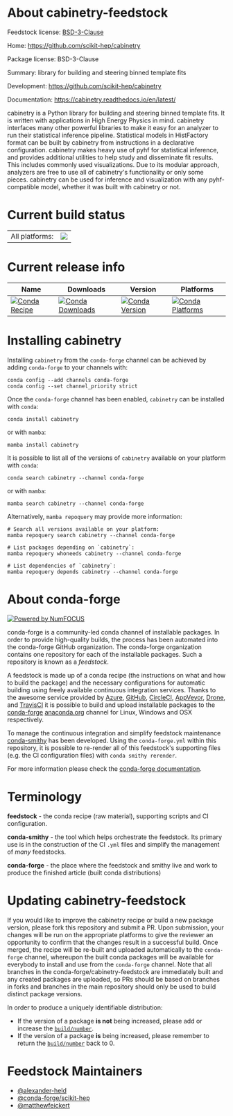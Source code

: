 About cabinetry-feedstock
=========================

Feedstock license: [BSD-3-Clause](https://github.com/conda-forge/cabinetry-feedstock/blob/main/LICENSE.txt)

Home: https://github.com/scikit-hep/cabinetry

Package license: BSD-3-Clause

Summary: library for building and steering binned template fits

Development: https://github.com/scikit-hep/cabinetry

Documentation: https://cabinetry.readthedocs.io/en/latest/

cabinetry is a Python library for building and steering binned template fits.
It is written with applications in High Energy Physics in mind.
cabinetry interfaces many other powerful libraries to make it easy for an analyzer to run their statistical inference pipeline.
Statistical models in HistFactory format can be built by cabinetry from instructions in a declarative configuration.
cabinetry makes heavy use of pyhf for statistical inference, and provides additional utilities to help study and disseminate fit results.
This includes commonly used visualizations. Due to its modular approach, analyzers are free to use all of cabinetry's functionality or only some pieces.
cabinetry can be used for inference and visualization with any pyhf-compatible model, whether it was built with cabinetry or not.


Current build status
====================


<table><tr><td>All platforms:</td>
    <td>
      <a href="https://dev.azure.com/conda-forge/feedstock-builds/_build/latest?definitionId=16769&branchName=main">
        <img src="https://dev.azure.com/conda-forge/feedstock-builds/_apis/build/status/cabinetry-feedstock?branchName=main">
      </a>
    </td>
  </tr>
</table>

Current release info
====================

| Name | Downloads | Version | Platforms |
| --- | --- | --- | --- |
| [![Conda Recipe](https://img.shields.io/badge/recipe-cabinetry-green.svg)](https://anaconda.org/conda-forge/cabinetry) | [![Conda Downloads](https://img.shields.io/conda/dn/conda-forge/cabinetry.svg)](https://anaconda.org/conda-forge/cabinetry) | [![Conda Version](https://img.shields.io/conda/vn/conda-forge/cabinetry.svg)](https://anaconda.org/conda-forge/cabinetry) | [![Conda Platforms](https://img.shields.io/conda/pn/conda-forge/cabinetry.svg)](https://anaconda.org/conda-forge/cabinetry) |

Installing cabinetry
====================

Installing `cabinetry` from the `conda-forge` channel can be achieved by adding `conda-forge` to your channels with:

```
conda config --add channels conda-forge
conda config --set channel_priority strict
```

Once the `conda-forge` channel has been enabled, `cabinetry` can be installed with `conda`:

```
conda install cabinetry
```

or with `mamba`:

```
mamba install cabinetry
```

It is possible to list all of the versions of `cabinetry` available on your platform with `conda`:

```
conda search cabinetry --channel conda-forge
```

or with `mamba`:

```
mamba search cabinetry --channel conda-forge
```

Alternatively, `mamba repoquery` may provide more information:

```
# Search all versions available on your platform:
mamba repoquery search cabinetry --channel conda-forge

# List packages depending on `cabinetry`:
mamba repoquery whoneeds cabinetry --channel conda-forge

# List dependencies of `cabinetry`:
mamba repoquery depends cabinetry --channel conda-forge
```


About conda-forge
=================

[![Powered by
NumFOCUS](https://img.shields.io/badge/powered%20by-NumFOCUS-orange.svg?style=flat&colorA=E1523D&colorB=007D8A)](https://numfocus.org)

conda-forge is a community-led conda channel of installable packages.
In order to provide high-quality builds, the process has been automated into the
conda-forge GitHub organization. The conda-forge organization contains one repository
for each of the installable packages. Such a repository is known as a *feedstock*.

A feedstock is made up of a conda recipe (the instructions on what and how to build
the package) and the necessary configurations for automatic building using freely
available continuous integration services. Thanks to the awesome service provided by
[Azure](https://azure.microsoft.com/en-us/services/devops/), [GitHub](https://github.com/),
[CircleCI](https://circleci.com/), [AppVeyor](https://www.appveyor.com/),
[Drone](https://cloud.drone.io/welcome), and [TravisCI](https://travis-ci.com/)
it is possible to build and upload installable packages to the
[conda-forge](https://anaconda.org/conda-forge) [anaconda.org](https://anaconda.org/)
channel for Linux, Windows and OSX respectively.

To manage the continuous integration and simplify feedstock maintenance
[conda-smithy](https://github.com/conda-forge/conda-smithy) has been developed.
Using the ``conda-forge.yml`` within this repository, it is possible to re-render all of
this feedstock's supporting files (e.g. the CI configuration files) with ``conda smithy rerender``.

For more information please check the [conda-forge documentation](https://conda-forge.org/docs/).

Terminology
===========

**feedstock** - the conda recipe (raw material), supporting scripts and CI configuration.

**conda-smithy** - the tool which helps orchestrate the feedstock.
                   Its primary use is in the construction of the CI ``.yml`` files
                   and simplify the management of *many* feedstocks.

**conda-forge** - the place where the feedstock and smithy live and work to
                  produce the finished article (built conda distributions)


Updating cabinetry-feedstock
============================

If you would like to improve the cabinetry recipe or build a new
package version, please fork this repository and submit a PR. Upon submission,
your changes will be run on the appropriate platforms to give the reviewer an
opportunity to confirm that the changes result in a successful build. Once
merged, the recipe will be re-built and uploaded automatically to the
`conda-forge` channel, whereupon the built conda packages will be available for
everybody to install and use from the `conda-forge` channel.
Note that all branches in the conda-forge/cabinetry-feedstock are
immediately built and any created packages are uploaded, so PRs should be based
on branches in forks and branches in the main repository should only be used to
build distinct package versions.

In order to produce a uniquely identifiable distribution:
 * If the version of a package **is not** being increased, please add or increase
   the [``build/number``](https://docs.conda.io/projects/conda-build/en/latest/resources/define-metadata.html#build-number-and-string).
 * If the version of a package **is** being increased, please remember to return
   the [``build/number``](https://docs.conda.io/projects/conda-build/en/latest/resources/define-metadata.html#build-number-and-string)
   back to 0.

Feedstock Maintainers
=====================

* [@alexander-held](https://github.com/alexander-held/)
* [@conda-forge/scikit-hep](https://github.com/orgs/conda-forge/teams/scikit-hep/)
* [@matthewfeickert](https://github.com/matthewfeickert/)


